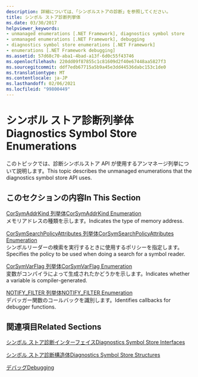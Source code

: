 ```yaml
---
description: 詳細については、「シンボルストアの診断」を参照してください。
title: シンボル ストア診断列挙体
ms.date: 03/30/2017
helpviewer_keywords:
- unmanaged enumerations [.NET Framework], diagnostics symbol store
- unmanaged enumerations [.NET Framework], debugging
- diagnostics symbol store enumerations [.NET Framework]
- enumerations [.NET Framework debugging]
ms.assetid: 57d68c70-aba1-4bad-a13f-6d0c55f43746
ms.openlocfilehash: 220dd09f87855c1c81609d2f40e67448aa5827f3
ms.sourcegitcommit: ddf7edb67715a5b9a45e3dd44536dabc153c1de0
ms.translationtype: MT
ms.contentlocale: ja-JP
ms.lasthandoff: 02/06/2021
ms.locfileid: "99800449"
---
```

# <a name="diagnostics-symbol-store-enumerations"></a><span data-ttu-id="463cf-103">シンボル ストア診断列挙体</span><span class="sxs-lookup"><span data-stu-id="463cf-103">Diagnostics Symbol Store Enumerations</span></span>

<span data-ttu-id="463cf-104">このトピックでは、診断シンボルストア API が使用するアンマネージ列挙について説明します。</span><span class="sxs-lookup"><span data-stu-id="463cf-104">This topic describes the unmanaged enumerations that the diagnostics symbol store API uses.</span></span>  
  
## <a name="in-this-section"></a><span data-ttu-id="463cf-105">このセクションの内容</span><span class="sxs-lookup"><span data-stu-id="463cf-105">In This Section</span></span>  

 [<span data-ttu-id="463cf-106">CorSymAddrKind 列挙体</span><span class="sxs-lookup"><span data-stu-id="463cf-106">CorSymAddrKind Enumeration</span></span>](corsymaddrkind-enumeration.md)  
 <span data-ttu-id="463cf-107">メモリアドレスの種類を示します。</span><span class="sxs-lookup"><span data-stu-id="463cf-107">Indicates the type of memory address.</span></span>  
  
 [<span data-ttu-id="463cf-108">CorSymSearchPolicyAttributes 列挙体</span><span class="sxs-lookup"><span data-stu-id="463cf-108">CorSymSearchPolicyAttributes Enumeration</span></span>](corsymsearchpolicyattributes-enumeration.md)  
 <span data-ttu-id="463cf-109">シンボルリーダーの検索を実行するときに使用するポリシーを指定します。</span><span class="sxs-lookup"><span data-stu-id="463cf-109">Specifies the policy to be used when doing a search for a symbol reader.</span></span>  
  
 [<span data-ttu-id="463cf-110">CorSymVarFlag 列挙体</span><span class="sxs-lookup"><span data-stu-id="463cf-110">CorSymVarFlag Enumeration</span></span>](corsymvarflag-enumeration.md)  
 <span data-ttu-id="463cf-111">変数がコンパイラによって生成されたかどうかを示します。</span><span class="sxs-lookup"><span data-stu-id="463cf-111">Indicates whether a variable is compiler-generated.</span></span>  
  
 [<span data-ttu-id="463cf-112">NOTIFY_FILTER 列挙体</span><span class="sxs-lookup"><span data-stu-id="463cf-112">NOTIFY_FILTER Enumeration</span></span>](notify-filter-enumeration.md)  
 <span data-ttu-id="463cf-113">デバッガー関数のコールバックを識別します。</span><span class="sxs-lookup"><span data-stu-id="463cf-113">Identifies callbacks for debugger functions.</span></span>  
  
## <a name="related-sections"></a><span data-ttu-id="463cf-114">関連項目</span><span class="sxs-lookup"><span data-stu-id="463cf-114">Related Sections</span></span>  

 [<span data-ttu-id="463cf-115">シンボル ストア診断インターフェイス</span><span class="sxs-lookup"><span data-stu-id="463cf-115">Diagnostics Symbol Store Interfaces</span></span>](diagnostics-symbol-store-interfaces.md)  
  
 [<span data-ttu-id="463cf-116">シンボル ストア診断構造体</span><span class="sxs-lookup"><span data-stu-id="463cf-116">Diagnostics Symbol Store Structures</span></span>](diagnostics-symbol-store-structures.md)  
  
 [<span data-ttu-id="463cf-117">デバッグ</span><span class="sxs-lookup"><span data-stu-id="463cf-117">Debugging</span></span>](../debugging/index.md)
